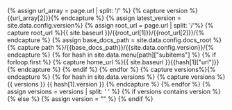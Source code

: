 {% assign url_array = page.url | split: '/' %}
{% capture version %}{{url_array[2]}}{% endcapture %}
{% assign latest_version = site.data.config.version%}
{% assign root_url = page.url | split: '/'%}
{% capture root_url %}{{ site.baseurl }}/{{root_url[1]}}/{{root_url[2]}}/{% endcapture %}
{% assign base_docs_path = site.data.config.docs_root %}
{% capture path %}/{{base_docs_path}}/{{site.data.config.version}}/{% endcapture %}
{% for hash in site.data.menu[path]["subitems"] %}
	{% if forloop.first %}
        	{% capture home_url %}{{ site.baseurl }}{{hash[1]["url"]}}{% endcapture %}
        {% endif %}
{% endfor %}
{% capture versions%}{% endcapture %}
{% for hash in site.data.versions %}
	{% capture versions %}{{ versions }} {{ hash[1].version }} {% endcapture %}
{% endfor %}
{% assign versions = versions | split: ' ' %}
{% if versions contains version %}
{% else %}
	{% assign version = "" %}
{% endif %}
